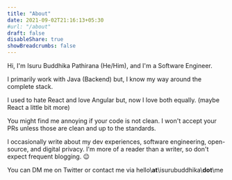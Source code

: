 ```yaml
---
title: "About"
date: 2021-09-02T21:16:13+05:30
#url: "/about"
draft: false
disableShare: true
showBreadcrumbs: false
---
```


Hi, I'm Isuru Buddhika Pathirana (He/Him), and I'm a Software Engineer.

I primarily work with Java (Backend) but, I know my way around the complete stack.

I used to hate React and love Angular but, now I love both equally. (maybe React a little bit more)  

You might find me annoying if your code is not clean. I won't accept your PRs unless those are clean and up to the standards.

I occasionally write about my dev experiences, software engineering, open-source, and digital privacy.
I'm more of a reader than a writer, so don't expect frequent blogging. :wink:  

You can DM me on Twitter or contact me via hello\\**at**\isurubuddhika\\**dot**\me



